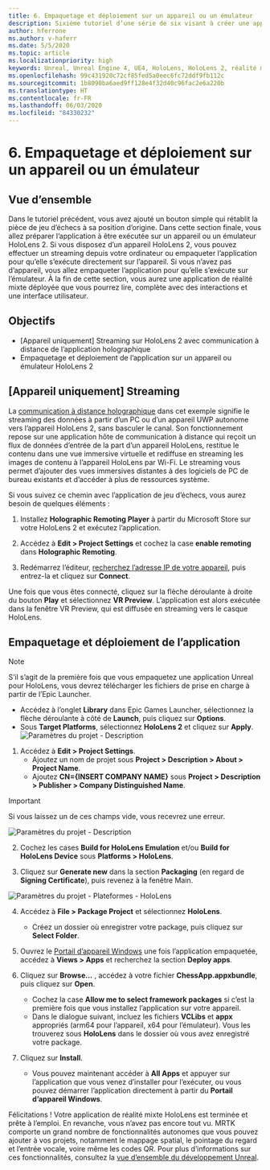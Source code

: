 ```yaml
---
title: 6. Empaquetage et déploiement sur un appareil ou un émulateur
description: Sixième tutoriel d’une série de six visant à créer une application de jeu d’échecs simple avec Unreal Engine 4 et le plug-in Mixed Reality Toolkit UX Tools
author: hferrone
ms.author: v-haferr
ms.date: 5/5/2020
ms.topic: article
ms.localizationpriority: high
keywords: Unreal, Unreal Engine 4, UE4, HoloLens, HoloLens 2, réalité mixte, tutoriel, bien démarrer, mrtk, uxt, UX Tools, documentation
ms.openlocfilehash: 99c431920c72cf85fed5a0eec6fc72ddf9fb112c
ms.sourcegitcommit: 1b8090ba6aed9ff128e4f32d40c96fac2e6a220b
ms.translationtype: HT
ms.contentlocale: fr-FR
ms.lasthandoff: 06/03/2020
ms.locfileid: "84330232"
---
```

# <a name="6-packaging--deploying-to-device-or-emulator"></a>6. Empaquetage et déploiement sur un appareil ou un émulateur

## <a name="overview"></a>Vue d’ensemble

Dans le tutoriel précédent, vous avez ajouté un bouton simple qui rétablit la pièce de jeu d’échecs à sa position d’origine. Dans cette section finale, vous allez préparer l’application à être exécutée sur un appareil ou un émulateur HoloLens 2. Si vous disposez d’un appareil HoloLens 2, vous pouvez effectuer un streaming depuis votre ordinateur ou empaqueter l’application pour qu’elle s’exécute directement sur l’appareil. Si vous n’avez pas d’appareil, vous allez empaqueter l’application pour qu’elle s’exécute sur l’émulateur. À la fin de cette section, vous aurez une application de réalité mixte déployée que vous pourrez lire, complète avec des interactions et une interface utilisateur.

## <a name="objectives"></a>Objectifs

* [Appareil uniquement] Streaming sur HoloLens 2 avec communication à distance de l’application holographique
* Empaquetage et déploiement de l’application sur un appareil ou émulateur HoloLens 2

## <a name="device-only-streaming"></a>[Appareil uniquement] Streaming
La [communication à distance holographique](https://docs.microsoft.com/windows/mixed-reality/add-holographic-remoting) dans cet exemple signifie le streaming des données à partir d’un PC ou d’un appareil UWP autonome vers l’appareil HoloLens 2, sans basculer le canal. Son fonctionnement repose sur une application hôte de communication à distance qui reçoit un flux de données d’entrée de la part d’un appareil HoloLens, restitue le contenu dans une vue immersive virtuelle et rediffuse en streaming les images de contenu à l’appareil HoloLens par Wi-Fi. Le streaming vous permet d’ajouter des vues immersives distantes à des logiciels de PC de bureau existants et d’accéder à plus de ressources système. 

Si vous suivez ce chemin avec l’application de jeu d’échecs, vous aurez besoin de quelques éléments :

1.  Installez **Holographic Remoting Player** à partir du Microsoft Store sur votre HoloLens 2 et exécutez l’application.

2.  Accédez à **Edit > Project Settings** et cochez la case **enable remoting** dans **Holographic Remoting**.

3.  Redémarrez l’éditeur, [recherchez l’adresse IP de votre appareil](https://docs.microsoft.com/windows/uwp/debug-test-perf/device-portal-hololens#connect-over-wi-fi), puis entrez-la et cliquez sur **Connect**.

Une fois que vous êtes connecté, cliquez sur la flèche déroulante à droite du bouton **Play** et sélectionnez **VR Preview**. L’application est alors exécutée dans la fenêtre VR Preview, qui est diffusée en streaming vers le casque HoloLens. 

## <a name="packaging-and-deploying-the-app"></a>Empaquetage et déploiement de l’application 

>[!NOTE]
>S’il s’agit de la première fois que vous empaquetez une application Unreal pour HoloLens, vous devrez télécharger les fichiers de prise en charge à partir de l’Epic Launcher. 
>- Accédez à l’onglet **Library** dans Epic Games Launcher, sélectionnez la flèche déroulante à côté de **Launch**, puis cliquez sur **Options**. 
>- Sous **Target Platforms**, sélectionnez **HoloLens 2** et cliquez sur **Apply**. 
>![Paramètres du projet - Description](images/unreal-uxt/6-installationoptions.PNG)

1.  Accédez à **Edit > Project Settings**. 
    * Ajoutez un nom de projet sous **Project > Description > About > Project Name**. 
    * Ajoutez **CN={INSERT COMPANY NAME}** sous **Project > Description > Publisher > Company Distinguished Name**.

> [!IMPORTANT]
> Si vous laissez un de ces champs vide, vous recevrez une erreur. 

![Paramètres du projet - Description](images/unreal-uxt/6-cn.PNG)

2.  Cochez les cases **Build for HoloLens Emulation** et/ou **Build for HoloLens Device** sous **Platforms > HoloLens**.

3.  Cliquez sur **Generate new** dans la section **Packaging** (en regard de **Signing Certificate**), puis revenez à la fenêtre Main.

![Paramètres du projet - Plateformes - HoloLens](images/unreal-uxt/6-packaging.PNG)

4.  Accédez à **File > Package Project** et sélectionnez **HoloLens**. 
    * Créez un dossier où enregistrer votre package, puis cliquez sur **Select Folder**. 

5.  Ouvrez le [Portail d’appareil Windows](https://docs.microsoft.com/windows/mixed-reality/using-the-windows-device-portal) une fois l’application empaquetée, accédez à **Views > Apps** et recherchez la section **Deploy apps**.

6.  Cliquez sur **Browse...** , accédez à votre fichier **ChessApp.appxbundle**, puis cliquez sur **Open**. 

    * Cochez la case **Allow me to select framework packages** si c’est la première fois que vous installez l’application sur votre appareil. 
    * Dans le dialogue suivant, incluez les fichiers **VCLibs** et **appx** appropriés (arm64 pour l’appareil, x64 pour l’émulateur). Vous les trouverez sous **HoloLens** dans le dossier où vous avez enregistré votre package.

7.  Cliquez sur **Install**.
    * Vous pouvez maintenant accéder à **All Apps** et appuyer sur l’application que vous venez d’installer pour l’exécuter, ou vous pouvez démarrer l’application directement à partir du **Portail d’appareil Windows**. 

Félicitations ! Votre application de réalité mixte HoloLens est terminée et prête à l’emploi. En revanche, vous n’avez pas encore tout vu. MRTK comporte un grand nombre de fonctionnalités autonomes que vous pouvez ajouter à vos projets, notamment le mappage spatial, le pointage du regard et l’entrée vocale, voire même les codes QR. Pour plus d’informations sur ces fonctionnalités, consultez la [vue d’ensemble du développement Unreal](https://docs.microsoft.com/windows/mixed-reality/unreal-development-overview).
